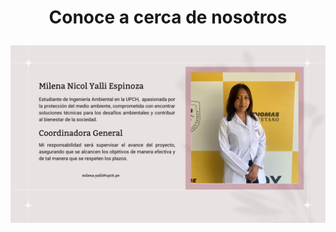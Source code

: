 # <p align="center"> **Conoce a cerca de nosotros**
![](https://github.com/GreisyJhoana05/Grupo2-FdD/blob/main/FdD/Imagenes/E01Imagen01.jpg)

